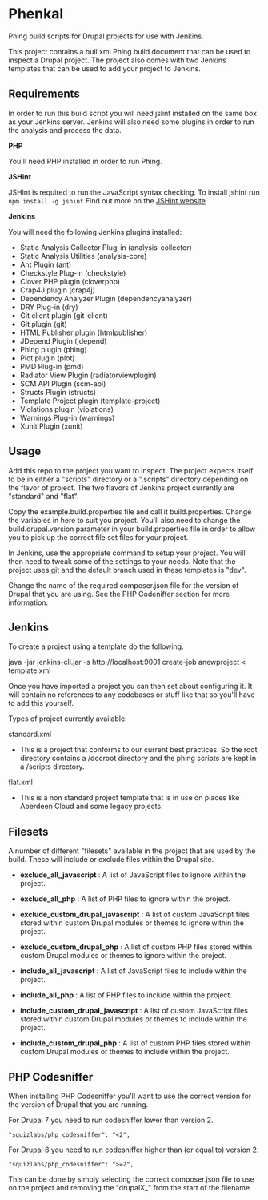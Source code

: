 Phenkal
=======

Phing build scripts for Drupal projects for use with Jenkins.

This project contains a buil.xml Phing build document that can be used to inspect a Drupal project. The project also comes with two Jenkins templates that can be used to add your project to Jenkins.

Requirements
------------

In order to run this build script you will need jslint installed on the same box as your Jenkins server. Jenkins will also need some plugins in order to run the analysis and process the data.

**PHP**

You'll need PHP installed in order to run Phing.

**JSHint**

JSHint is required to run the JavaScript syntax checking. To install jshint run `npm install -g jshint`
Find out more on the [JSHint website](http://jshint.com/install/)

**Jenkins**

You will need the following Jenkins plugins installed:

- Static Analysis Collector Plug-in (analysis-collector)
- Static Analysis Utilities (analysis-core)
- Ant Plugin (ant)
- Checkstyle Plug-in (checkstyle)
- Clover PHP plugin (cloverphp)
- Crap4J plugin (crap4j)
- Dependency Analyzer Plugin (dependencyanalyzer)
- DRY Plug-in (dry)
- Git client plugin (git-client)
- Git plugin (git)
- HTML Publisher plugin (htmlpublisher)
- JDepend Plugin (jdepend)
- Phing plugin (phing)
- Plot plugin (plot)
- PMD Plug-in (pmd)
- Radiator View Plugin (radiatorviewplugin)
- SCM API Plugin (scm-api)
- Structs Plugin (structs)
- Template Project plugin (template-project)
- Violations plugin (violations)
- Warnings Plug-in (warnings)
- Xunit Plugin (xunit)

Usage
-----

Add this repo to the project you want to inspect. The project expects itself to be in either a "scripts" directory or a ".scripts" directory depending on the flavor of project. The two flavors of Jenkins project currently are "standard" and "flat".

Copy the example.build.properties file and call it build.properties. Change the variables in here to suit you project. You'll also need to change the build.drupal.version parameter in your build.properties file in order to allow you to pick up the correct file set files for your project.

In Jenkins, use the appropriate command to setup your project. You will then need to tweak some of the settings to your needs. Note that the project uses git and the default branch used in these templates is "dev".

Change the name of the required composer.json file for the version of Drupal that you are using. See the PHP Codeniffer section for more information.

Jenkins
-------
To create a project using a template do the following.

java -jar jenkins-cli.jar -s http://localhost:9001 create-job anewproject < template.xml

Once you have imported a project you can then set about configuring it. It will contain no references to any codebases or stuff like that so you'll have to add this yourself.

Types of project currently available:

standard.xml
- This is a project that conforms to our current best practices. So the root directory contains a /docroot directory and the phing scripts are kept in a /scripts directory.

flat.xml
- This is a non standard project template that is in use on places like Aberdeen Cloud and some legacy projects.


Filesets
--------

A number of different "filesets" available in the project that are used by the build. These will include or exclude files within the Drupal site.

- __exclude_all_javascript__ : 
A list of JavaScript files to ignore within the project.

- __exclude_all_php__ :
A list of PHP files to ignore within the project.

- __exclude_custom_drupal_javascript__ :
A list of custom JavaScript files stored within custom Drupal modules or themes to ignore within the project.

- __exclude_custom_drupal_php__ :
A list of custom PHP files stored within custom Drupal modules or themes to ignore within the project.

- __include_all_javascript__ :
A list of JavaScript files to include within the project.

- __include_all_php__ :
A list of PHP files to include within the project.

- __include_custom_drupal_javascript__ : A list of custom JavaScript files stored within custom Drupal modules or themes to include within the project.

- __include_custom_drupal_php__ : A list of custom PHP files stored within custom Drupal modules or themes to include within the project.


PHP Codesniffer
-----------

When installing PHP Codesniffer you'll want to use the correct version for the version of Drupal that you are running.

For Drupal 7 you need to run codesniffer lower than version 2.

    "squizlabs/php_codesniffer": "<2",

For Drupal 8 you need to run codesniffer higher than (or equal to) version 2.

    "squizlabs/php_codesniffer": ">=2",

This can be done by simply selecting the correct composer.json file to use on the project and removing the "drupalX_" from the start of the filename.
